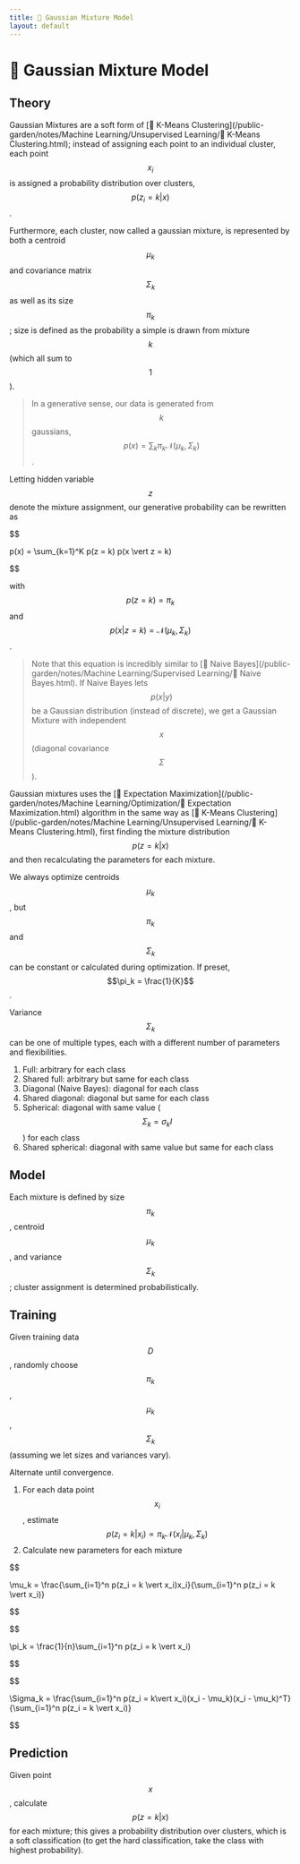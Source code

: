 ```yaml
---
title: 📼 Gaussian Mixture Model
layout: default
---
```


# 📼 Gaussian Mixture Model

## Theory
Gaussian Mixtures are a soft form of [🎒 K-Means Clustering](/public-garden/notes/Machine Learning/Unsupervised Learning/🎒 K-Means Clustering.html); instead of assigning each point to an individual cluster, each point $$x_i$$ is assigned a probability distribution over clusters, $$p(z_i = k \vert x)$$.

Furthermore, each cluster, now called a gaussian mixture, is represented by both a centroid $$\mu_k$$ and covariance matrix $$\Sigma_k$$ as well as its size $$\pi_k$$; size is defined as the probability a simple is drawn from mixture $$k$$ (which all sum to $$1$$).

> In a generative sense, our data is generated from $$k$$ gaussians, $$p(x) = \sum_k \pi_k \mathcal{N}(\mu_k, \Sigma_k)$$.

Letting hidden variable $$z$$ denote the mixture assignment, our generative probability can be rewritten as 

$$

p(x) = \sum_{k=1}^K p(z = k) p(x \vert z = k)

$$

with $$p(z = k) = \pi_k$$ and $$p(x \vert z = k) = \mathcal{N}(\mu_k, \Sigma_k)$$.

> Note that this equation is incredibly similar to [👶 Naive Bayes](/public-garden/notes/Machine Learning/Supervised Learning/👶 Naive Bayes.html). If Naive Bayes lets $$p(x \vert y)$$ be a Gaussian distribution (instead of discrete), we get a Gaussian Mixture with independent $$x$$ (diagonal covariance $$\Sigma$$).

Gaussian mixtures uses the [🎉 Expectation Maximization](/public-garden/notes/Machine Learning/Optimization/🎉 Expectation Maximization.html) algorithm in the same way as [🎒 K-Means Clustering](/public-garden/notes/Machine Learning/Unsupervised Learning/🎒 K-Means Clustering.html), first finding the mixture distribution $$p(z = k \vert x)$$ and then recalculating the parameters for each mixture.

We always optimize centroids $$\mu_k$$, but $$\pi_k$$ and $$\Sigma_k$$ can be constant or calculated during optimization. If preset, $$\pi_k = \frac{1}{K}$$.

Variance $$\Sigma_k$$ can be one of multiple types, each with a different number of parameters and flexibilities.
1.  Full: arbitrary for each class
2.  Shared full: arbitrary but same for each class
3.  Diagonal (Naive Bayes): diagonal for each class
4.  Shared diagonal: diagonal but same for each class
5.  Spherical: diagonal with same value ($$\Sigma_k = \sigma_kI$$) for each class
6.  Shared spherical: diagonal with same value but same for each class

## Model
Each mixture is defined by size $$\pi_k$$, centroid $$\mu_k$$, and variance $$\Sigma_k$$; cluster assignment is determined probabilistically.

## Training
Given training data $$D$$, randomly choose $$\pi_k$$, $$\mu_k$$, $$\Sigma_k$$ (assuming we let sizes and variances vary).

Alternate until convergence.
1. For each data point $$x_i$$, estimate $$p(z_i = k \vert x_i) \propto \pi_k \mathcal{N}(x_i \vert \mu_k, \Sigma_k)$$
2. Calculate new parameters for each mixture
   

$$

 \mu_k = \frac{\sum_{i=1}^n p(z_i = k \vert x_i)x_i}{\sum_{i=1}^n p(z_i = k \vert x_i)} 

$$

$$

 \pi_k = \frac{1}{n}\sum_{i=1}^n p(z_i = k \vert x_i) 

$$

$$

 \Sigma_k = \frac{\sum_{i=1}^n p(z_i = k\vert x_i)(x_i - \mu_k)(x_i - \mu_k)^T}{\sum_{i=1}^n p(z_i = k \vert x_i)} 

$$

## Prediction
Given point $$x$$, calculate $$p(z = k \vert x)$$ for each mixture; this gives a probability distribution over clusters, which is a soft classification (to get the hard classification, take the class with highest probability).